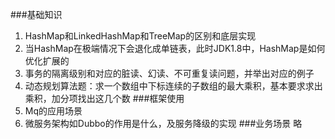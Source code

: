###基础知识
1. HashMap和LinkedHashMap和TreeMap的区别和底层实现
2. 当HashMap在极端情况下会退化成单链表，此时JDK1.8中，HashMap是如何优化扩展的
3. 事务的隔离级别和对应的脏读、幻读、不可重复读问题，并举出对应的例子
4. 动态规划算法题：求一个数组中下标连续的子数组的最大乘积，基本要求求出乘积，加分项找出这几个数
###框架使用
1. Mq的应用场景
2. 微服务架构如Dubbo的作用是什么，及服务降级的实现
###业务场景
略